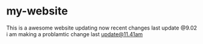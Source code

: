 # my-website
This is a awesome website
updating now
recent changes
last update @9.02
i am making a problamtic change
last update@11.41am